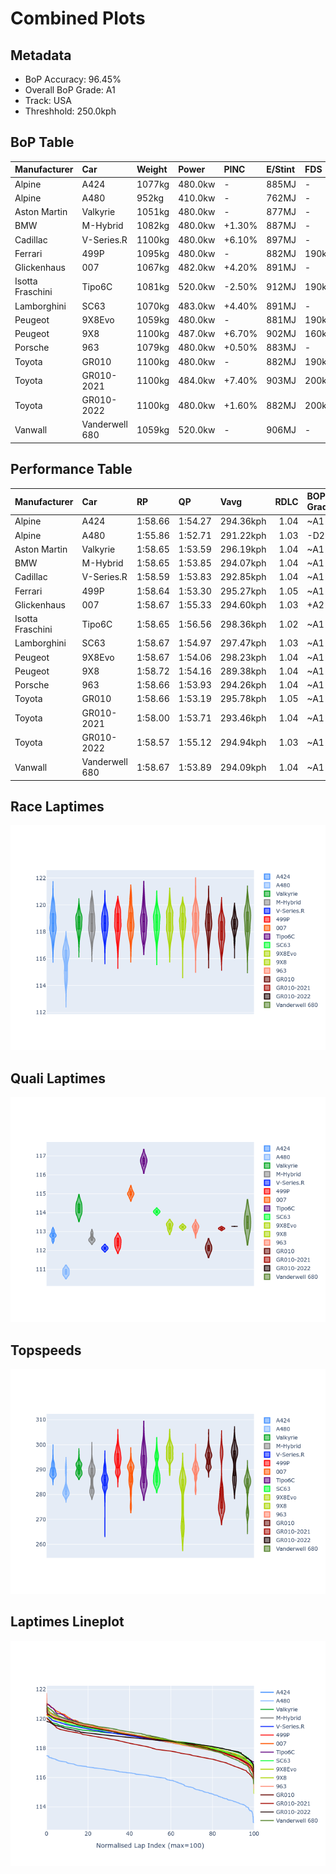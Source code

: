 # Combined Plots

## Metadata

- BoP Accuracy: 96.45%
- Overall BoP Grade: A1
- Track: USA
- Threshhold: 250.0kph

## BoP Table
| Manufacturer     | Car            | Weight   | Power   | PINC   | E/Stint   | FDS    | RDP    | QDP    | TDP    |
|:-----------------|:---------------|:---------|:--------|:-------|:----------|:-------|:-------|:-------|:-------|
| Alpine           | A424           | 1077kg   | 480.0kw | -      | 885MJ     | -      | 52.35% | 61.85% | 27.84% |
| Alpine           | A480           | 952kg    | 410.0kw | -      | 762MJ     | -      | 54.51% | 76.19% | 54.04% |
| Aston Martin     | Valkyrie       | 1051kg   | 480.0kw | -      | 877MJ     | -      | 53.59% | 53.33% | 21.51% |
| BMW              | M-Hybrid       | 1082kg   | 480.0kw | +1.30% | 887MJ     | -      | 53.26% | 57.23% | 34.54% |
| Cadillac         | V-Series.R     | 1100kg   | 480.0kw | +6.10% | 897MJ     | -      | 47.80% | 56.73% | 19.63% |
| Ferrari          | 499P           | 1095kg   | 480.0kw | -      | 882MJ     | 190kph | 53.02% | 42.32% | 9.88%  |
| Glickenhaus      | 007            | 1067kg   | 482.0kw | +4.20% | 891MJ     | -      | 46.49% | 46.07% | 47.78% |
| Isotta Fraschini | Tipo6C         | 1081kg   | 520.0kw | -2.50% | 912MJ     | 190kph | 43.95% | 47.22% | 31.53% |
| Lamborghini      | SC63           | 1070kg   | 483.0kw | +4.40% | 891MJ     | -      | 46.33% | 59.50% | 29.33% |
| Peugeot          | 9X8Evo         | 1059kg   | 480.0kw | -      | 881MJ     | 190kph | 48.47% | 51.26% | 16.02% |
| Peugeot          | 9X8            | 1100kg   | 487.0kw | +6.70% | 902MJ     | 160kph | 54.07% | 57.08% | 10.80% |
| Porsche          | 963            | 1079kg   | 480.0kw | +0.50% | 883MJ     | -      | 50.87% | 45.25% | 30.77% |
| Toyota           | GR010          | 1100kg   | 480.0kw | -      | 882MJ     | 190kph | 52.43% | 57.12% | 12.82% |
| Toyota           | GR010-2021     | 1100kg   | 484.0kw | +7.40% | 903MJ     | 200kph | 54.09% | 52.67% | 26.37% |
| Toyota           | GR010-2022     | 1100kg   | 480.0kw | +1.60% | 882MJ     | 200kph | 53.48% | 69.44% | 7.86%  |
| Vanwall          | Vanderwell 680 | 1059kg   | 520.0kw | -      | 906MJ     | -      | 53.41% | 56.28% | 29.85% |

## Performance Table
| Manufacturer     | Car            | RP      | QP      | Vavg      |   RDLC | BOP-Grade   | Match   |
|:-----------------|:---------------|:--------|:--------|:----------|-------:|:------------|:--------|
| Alpine           | A424           | 1:58.66 | 1:54.27 | 294.36kph |   1.04 | ~A1         | 98.98%  |
| Alpine           | A480           | 1:55.86 | 1:52.71 | 291.22kph |   1.03 | -D2         | 61.71%  |
| Aston Martin     | Valkyrie       | 1:58.65 | 1:53.59 | 296.19kph |   1.04 | ~A1         | 100.00% |
| BMW              | M-Hybrid       | 1:58.65 | 1:53.85 | 294.07kph |   1.04 | ~A1         | 98.84%  |
| Cadillac         | V-Series.R     | 1:58.59 | 1:53.83 | 292.85kph |   1.04 | ~A1         | 99.66%  |
| Ferrari          | 499P           | 1:58.64 | 1:53.30 | 295.27kph |   1.05 | ~A1         | 99.93%  |
| Glickenhaus      | 007            | 1:58.67 | 1:55.33 | 294.60kph |   1.03 | +A2         | 94.84%  |
| Isotta Fraschini | Tipo6C         | 1:58.65 | 1:56.56 | 298.36kph |   1.02 | ~A1         | 95.52%  |
| Lamborghini      | SC63           | 1:58.67 | 1:54.97 | 297.47kph |   1.03 | ~A1         | 99.52%  |
| Peugeot          | 9X8Evo         | 1:58.67 | 1:54.06 | 298.23kph |   1.04 | ~A1         | 98.58%  |
| Peugeot          | 9X8            | 1:58.72 | 1:54.16 | 289.38kph |   1.04 | ~A1         | 99.94%  |
| Porsche          | 963            | 1:58.66 | 1:53.93 | 294.26kph |   1.04 | ~A1         | 99.71%  |
| Toyota           | GR010          | 1:58.66 | 1:53.19 | 295.78kph |   1.05 | ~A1         | 99.71%  |
| Toyota           | GR010-2021     | 1:58.00 | 1:53.71 | 293.46kph |   1.04 | ~A1         | 99.78%  |
| Toyota           | GR010-2022     | 1:58.57 | 1:55.12 | 294.94kph |   1.03 | ~A1         | 100.00% |
| Vanwall          | Vanderwell 680 | 1:58.67 | 1:53.89 | 294.09kph |   1.04 | ~A1         | 96.43%  |

## Race Laptimes
![Race Laptimes](images/race_violin.png)

## Quali Laptimes
![Quali Laptimes](images/quali_violin.png)

## Topspeeds
![Topspeeds](images/topspeed_violin.png)

## Laptimes Lineplot
![Laptimes Lineplot](images/laptime_line.png)

